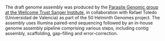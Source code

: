 [//]: # (Created by ./bin/manage_files.pl from ./species/Syphacia_muris/PRJEB524/Syphacia_muris_PRJEB524.assembly.html on Thu Jun 11 13:46:00 2020)
The draft genome assembly was produced by the [Parasite Genomic group at the Wellcome Trust Sanger Institute](http://www.sanger.ac.uk/research/projects/parasitegenomics/), in collaboration with Rafael Toledo (Universidad de Valencia) as part of the 50 Helminth Genomes project. The assembly uses Illumina paired-end sequencing followed by an in-house genome assembly pipeline comprising various steps, including contig assembly, scaffolding, gap-filling and error-correction.
